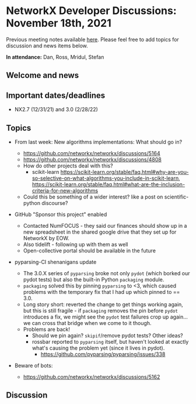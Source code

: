 # NetworkX Developer Discussions: November 18th, 2021
Previous meeting notes available [here](https://github.com/networkx/archive/tree/master/meetings). Please feel free to add topics for discussion and news items below.

**In attendance:** Dan, Ross, Mridul, Stefan

## Welcome and news

## Important dates/deadlines

- NX2.7 (12/31/21) and 3.0 (2/28/22)

## Topics

- From last week: New algorithms implementations: What should go in?
    - https://github.com/networkx/networkx/discussions/5164
    - https://github.com/networkx/networkx/discussions/4808
    - How do other projects deal with this?
        - scikit-learn https://scikit-learn.org/stable/faq.html#why-are-you-so-selective-on-what-algorithms-you-include-in-scikit-learn, https://scikit-learn.org/stable/faq.html#what-are-the-inclusion-criteria-for-new-algorithms
    - Could this be something of a wider interest? like a post on scientific-python discourse?

- GitHub "Sponsor this project" enabled
  * Contacted NumFOCUS - they said our finances should show up in a new spreadsheet in the shared google drive that they set up for NetworkX by EOW.
  * Also tidelift - following up with them as well
  * Open-collective portal should be available in the future
  
- pyparsing-CI shenanigans update
  * The 3.0.X series of `pyparsing` broke not only `pydot` (which borked our pydot tests) but also the built-in Python `packaging` module.
  * `packaging` solved this by pinning `pyparsing` to <3, which caused problems with the temporary fix that I had up which pinned to == 3.0.
  * Long story short: reverted the change to get things working again, but this is still fragile - if `packaging` removes the pin before `pydot` introduces a fix, we might see the `pydot` test failures crop up again... we can cross that bridge when we come to it though.
  * Problems are back!
    - Should we pin again? `skipif`/remove pydot tests? Other ideas?
    - rossbar reported to `pyparsing` itself, but haven't looked at exactly what's causing the problem yet (since it lives in pydot).
      * https://github.com/pyparsing/pyparsing/issues/338

- Beware of bots:
  * https://github.com/networkx/networkx/discussions/5162
  
## Discussion